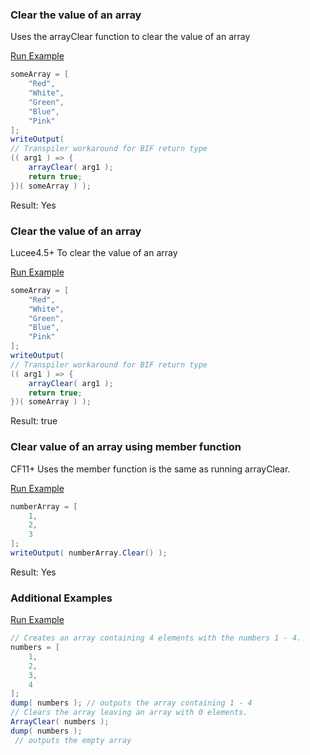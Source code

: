 ### Clear the value of an array

Uses the arrayClear function to clear the value of an array

<a href="https://try.boxlang.io/?code=eJw9js0KgkAUhdfepzi4GiGQ1mKQQdGqiKBFtBjwVoM2I9cZRKJ3Tw1bnY%2FzA6d1L16L6B45rqAoPnEZLwa9PI3niXbCbCcq6vCzjsZWMd0y6mRoHYJvgleUpjiLtm1jahZ0TiotLtgSdyco9lsI%2ByAWvm%2BYlIKWxxIJ8hXeFOnxxKZmLXOQUTQPJHBGn0Sh%2Fd9NxsIXzbM43A%3D%3D" target="_blank">Run Example</a>

```java
someArray = [ 
	"Red",
	"White",
	"Green",
	"Blue",
	"Pink"
];
writeOutput(
// Transpiler workaround for BIF return type
(( arg1 ) => {
	arrayClear( arg1 );
	return true;
})( someArray ) );

```

Result: Yes

### Clear the value of an array

Lucee4.5+ To clear the value of an array

<a href="https://try.boxlang.io/?code=eJw9js0KgkAUhdfepzi4GiGQ1mKQQdGqiKBFtBjwVoM2I9cZRKJ3Tw1bnY%2FzA6d1L16L6B45rqAoPnEZLwa9PI3niXbCbCcq6vCzjsZWMd0y6mRoHYJvgleUpjiLtm1jahZ0TiotLtgSdyco9lsI%2ByAWvm%2BYlIKWxxIJ8hXeFOnxxKZmLXOQUTQPJHBGn0Sh%2Fd9NxsIXzbM43A%3D%3D" target="_blank">Run Example</a>

```java
someArray = [ 
	"Red",
	"White",
	"Green",
	"Blue",
	"Pink"
];
writeOutput(
// Transpiler workaround for BIF return type
(( arg1 ) => {
	arrayClear( arg1 );
	return true;
})( someArray ) );

```

Result: true

### Clear value of an array using member function

CF11+ Uses the member function is the same as running arrayClear.

<a href="https://try.boxlang.io/?code=eJzLK81NSi1yLCpKrFSwVYhW4OI01OHiNAJiY65Ya67yosySVP%2FSkoLSEg2FPIRaPeec1MQiDU0FTWsuAJ1WE9Q%3D" target="_blank">Run Example</a>

```java
numberArray = [ 
	1,
	2,
	3
];
writeOutput( numberArray.Clear() );

```

Result: Yes

### Additional Examples

<a href="https://try.boxlang.io/?code=eJxljk0OgjAQhdfMKd5SE6Wi7AgLwzGMi6oTIaGlKVMNt7dgJEQWs3iT9%2FMphcqzFu6hLbT3esC9s6Ib29gncnDLhq30eDdSQ2qGDebGvkeGPfKUfrLEhZJsR8kx3ileTteCHsG4zRzZFlAKXRAXYuNYtlqcWim6qpa1X5qifo2OmXMiOsyEKZ3H95RbTq4Y6B%2BCjZPhW0ofQhRX2g%3D%3D" target="_blank">Run Example</a>

```java
// Creates an array containing 4 elements with the numbers 1 - 4.
numbers = [
	1,
	2,
	3,
	4
];
dump( numbers ); // outputs the array containing 1 - 4
// Clears the array leaving an array with 0 elements.
ArrayClear( numbers );
dump( numbers );
 // outputs the empty array

```


